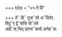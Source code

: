 +++
title = "०५ ते हि"

+++
ते᳓ हि᳓ पुत्रा᳓सो अ᳓दितेर्  
विदु᳓र् द्वे᳓षांसि यो᳓तवे  
अंहो᳓श् चिद् उरुच᳓क्रयो अनेह᳓सः